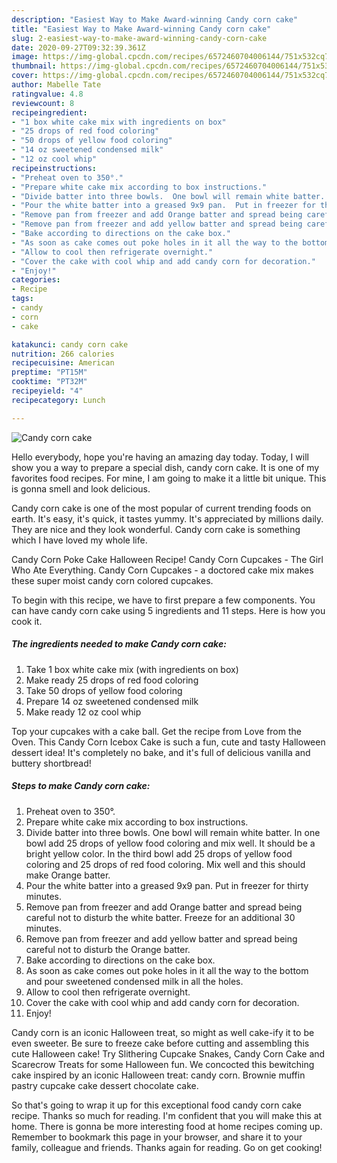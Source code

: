 ```yaml
---
description: "Easiest Way to Make Award-winning Candy corn cake"
title: "Easiest Way to Make Award-winning Candy corn cake"
slug: 2-easiest-way-to-make-award-winning-candy-corn-cake
date: 2020-09-27T09:32:39.361Z
image: https://img-global.cpcdn.com/recipes/6572460704006144/751x532cq70/candy-corn-cake-recipe-main-photo.jpg
thumbnail: https://img-global.cpcdn.com/recipes/6572460704006144/751x532cq70/candy-corn-cake-recipe-main-photo.jpg
cover: https://img-global.cpcdn.com/recipes/6572460704006144/751x532cq70/candy-corn-cake-recipe-main-photo.jpg
author: Mabelle Tate
ratingvalue: 4.8
reviewcount: 8
recipeingredient:
- "1 box white cake mix with ingredients on box"
- "25 drops of red food coloring"
- "50 drops of yellow food coloring"
- "14 oz sweetened condensed milk"
- "12 oz cool whip"
recipeinstructions:
- "Preheat oven to 350°."
- "Prepare white cake mix according to box instructions."
- "Divide batter into three bowls.  One bowl will remain white batter.  In one bowl add 25 drops of yellow food coloring and mix well.  It should be a bright yellow color.  In the third bowl add 25 drops of yellow food coloring and 25 drops of red food coloring.  Mix well and this should make Orange batter."
- "Pour the white batter into a greased 9x9 pan.  Put in freezer for thirty minutes."
- "Remove pan from freezer and add Orange batter and spread being careful not to disturb the white batter.  Freeze for an additional 30 minutes."
- "Remove pan from freezer and add yellow batter and spread being careful not to disturb the Orange batter."
- "Bake according to directions on the cake box."
- "As soon as cake comes out poke holes in it all the way to the bottom and pour sweetened condensed milk in all the holes."
- "Allow to cool then refrigerate overnight."
- "Cover the cake with cool whip and add candy corn for decoration."
- "Enjoy!"
categories:
- Recipe
tags:
- candy
- corn
- cake

katakunci: candy corn cake 
nutrition: 266 calories
recipecuisine: American
preptime: "PT15M"
cooktime: "PT32M"
recipeyield: "4"
recipecategory: Lunch

---
```



![Candy corn cake](https://img-global.cpcdn.com/recipes/6572460704006144/751x532cq70/candy-corn-cake-recipe-main-photo.jpg)

Hello everybody, hope you're having an amazing day today. Today, I will show you a way to prepare a special dish, candy corn cake. It is one of my favorites food recipes. For mine, I am going to make it a little bit unique. This is gonna smell and look delicious.

Candy corn cake is one of the most popular of current trending foods on earth. It's easy, it's quick, it tastes yummy. It's appreciated by millions daily. They are nice and they look wonderful. Candy corn cake is something which I have loved my whole life.

Candy Corn Poke Cake Halloween Recipe! Candy Corn Cupcakes - The Girl Who Ate Everything. Candy Corn Cupcakes - a doctored cake mix makes these super moist candy corn colored cupcakes.


To begin with this recipe, we have to first prepare a few components. You can have candy corn cake using 5 ingredients and 11 steps. Here is how you cook it.

<!--inarticleads1-->

##### The ingredients needed to make Candy corn cake:

1. Take 1 box white cake mix (with ingredients on box)
1. Make ready 25 drops of red food coloring
1. Take 50 drops of yellow food coloring
1. Prepare 14 oz sweetened condensed milk
1. Make ready 12 oz cool whip


Top your cupcakes with a cake ball. Get the recipe from Love from the Oven. This Candy Corn Icebox Cake is such a fun, cute and tasty Halloween dessert idea! It&#39;s completely no bake, and it&#39;s full of delicious vanilla and buttery shortbread! 

<!--inarticleads2-->

##### Steps to make Candy corn cake:

1. Preheat oven to 350°.
1. Prepare white cake mix according to box instructions.
1. Divide batter into three bowls.  One bowl will remain white batter.  In one bowl add 25 drops of yellow food coloring and mix well.  It should be a bright yellow color.  In the third bowl add 25 drops of yellow food coloring and 25 drops of red food coloring.  Mix well and this should make Orange batter.
1. Pour the white batter into a greased 9x9 pan.  Put in freezer for thirty minutes.
1. Remove pan from freezer and add Orange batter and spread being careful not to disturb the white batter.  Freeze for an additional 30 minutes.
1. Remove pan from freezer and add yellow batter and spread being careful not to disturb the Orange batter.
1. Bake according to directions on the cake box.
1. As soon as cake comes out poke holes in it all the way to the bottom and pour sweetened condensed milk in all the holes.
1. Allow to cool then refrigerate overnight.
1. Cover the cake with cool whip and add candy corn for decoration.
1. Enjoy!


Candy corn is an iconic Halloween treat, so might as well cake-ify it to be even sweeter. Be sure to freeze cake before cutting and assembling this cute Halloween cake! Try Slithering Cupcake Snakes, Candy Corn Cake and Scarecrow Treats for some Halloween fun. We concocted this bewitching cake inspired by an iconic Halloween treat: candy corn. Brownie muffin pastry cupcake cake dessert chocolate cake. 

So that's going to wrap it up for this exceptional food candy corn cake recipe. Thanks so much for reading. I'm confident that you will make this at home. There is gonna be more interesting food at home recipes coming up. Remember to bookmark this page in your browser, and share it to your family, colleague and friends. Thanks again for reading. Go on get cooking!
